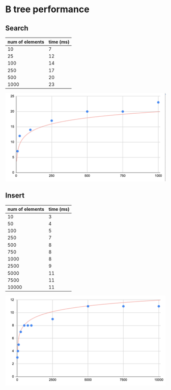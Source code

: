 # B tree performance

## Search


| num of elements | time (ms) |
|-----------------|-----------|
| 10              | 7         |
| 25              | 12        |
| 100             | 14        |
| 250             | 17        |
| 500             | 20        |
| 1000            | 23        |

![search speed](search_trending.png "Search speed")


## Insert 

| num of elements | time (ms) |
|-----------------|-----------|
| 10              | 3         |
| 50              | 4         |
| 100             | 5         |
| 250             | 7         |
| 500             | 8         |
| 750             | 8         |
| 1000            | 8         |
| 2500            | 9         |
| 5000            | 11        |
| 7500            | 11        |
| 10000           | 11        |

![insert speed](insert_trending.png "Insert speed")